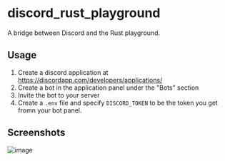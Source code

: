 # discord_rust_playground

A bridge between Discord and the Rust playground.

## Usage

1. Create a discord application at https://discordapp.com/developers/applications/
2. Create a bot in the application panel under the "Bots" section
3. Invite the bot to your server
4. Create a `.env` file and specify `DISCORD_TOKEN` to be the token you get fromn your bot panel.

## Screenshots

![image](https://i.imgur.com/9btjfN7.png)